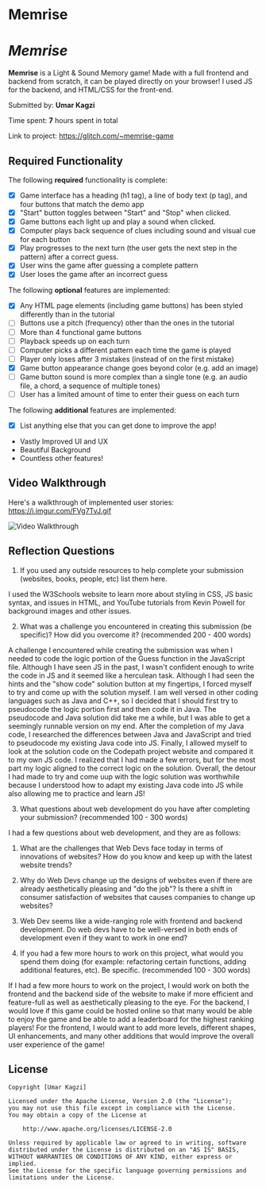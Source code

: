 # Memrise
# *Memrise*

**Memrise** is a Light & Sound Memory game! Made with a full frontend and backend from scratch, it can be played directly on your browser!
I used JS for the backend, and HTML/CSS for the front-end.

Submitted by: **Umar Kagzi**

Time spent: **7** hours spent in total

Link to project: https://glitch.com/~memrise-game

## Required Functionality

The following **required** functionality is complete:

* [X] Game interface has a heading (h1 tag), a line of body text (p tag), and four buttons that match the demo app
* [X] "Start" button toggles between "Start" and "Stop" when clicked. 
* [X] Game buttons each light up and play a sound when clicked. 
* [X] Computer plays back sequence of clues including sound and visual cue for each button
* [X] Play progresses to the next turn (the user gets the next step in the pattern) after a correct guess. 
* [X] User wins the game after guessing a complete pattern
* [X] User loses the game after an incorrect guess

The following **optional** features are implemented:

* [X] Any HTML page elements (including game buttons) has been styled differently than in the tutorial
* [ ] Buttons use a pitch (frequency) other than the ones in the tutorial
* [ ] More than 4 functional game buttons
* [ ] Playback speeds up on each turn
* [ ] Computer picks a different pattern each time the game is played
* [ ] Player only loses after 3 mistakes (instead of on the first mistake)
* [X] Game button appearance change goes beyond color (e.g. add an image)
* [ ] Game button sound is more complex than a single tone (e.g. an audio file, a chord, a sequence of multiple tones)
* [ ] User has a limited amount of time to enter their guess on each turn

The following **additional** features are implemented:

- [X] List anything else that you can get done to improve the app!
- Vastly Improved UI and UX
- Beautiful Background
- Countless other features!

## Video Walkthrough

Here's a walkthrough of implemented user stories:
https://i.imgur.com/FVg7TvJ.gif

<img src='https://i.imgur.com/FVg7TvJ.gif' title='Video Walkthrough' width='' alt='Video Walkthrough' />


## Reflection Questions
1. If you used any outside resources to help complete your submission (websites, books, people, etc) list them here. 

I used the W3Schools website to learn more about styling in CSS, JS basic syntax, and issues in HTML, and YouTube tutorials from Kevin Powell for background images and other issues.

2. What was a challenge you encountered in creating this submission (be specific)? How did you overcome it? (recommended 200 - 400 words)
 
A challenge I encountered while creating the submission was when I needed to code the logic portion of the Guess function in the JavaScript file. Although I have seen JS in the past, I wasn't confident enough to write the code in JS and it seemed like a herculean task. Although I had seen the hints and the "show code" solution button at my fingertips, I forced myself to try and come up with the solution myself. I am well versed in other coding languages such as Java and C++, so I decided that I should first try to pseudocode the logic portion first and then code it in Java. The pseudocode and Java solution did take me a while, but I was able to get a seemingly runnable version on my end. After the completion of my Java code, I researched the differences between Java and JavaScript and tried to pseudocode my existing Java code into JS. Finally, I allowed myself to look at the solution code on the Codepath project website and compared it to my own JS code. I realized that I had made a few errors, but for the most part my logic aligned to the correct logic on the solution. Overall, the detour I had made to try and come uup with the logic solution was worthwhile because I understood how to adapt my existing Java code into JS while also allowing me to practice and learn JS!

3. What questions about web development do you have after completing your submission? (recommended 100 - 300 words) 

I had a few questions about web development, and they are as follows:

1) What are the challenges that Web Devs face today in terms of innovations of websites? How do you know and keep up with the latest website trends?

2)  Why do Web Devs change up the designs of websites even if there are already aesthetically pleasing and "do the job"? Is there a shift in consumer satisfaction of websites that causes companies to change up websites?

3) Web Dev seems like a wide-ranging role with frontend and backend development. Do web devs have to be well-versed in both ends of development even if they want to work in one end?

4. If you had a few more hours to work on this project, what would you spend them doing (for example: refactoring certain functions, adding additional features, etc). Be specific. (recommended 100 - 300 words) 

If I had a few more hours to work on the project, I would work on both the frontend and the backend side of the website to make if more efficient and feature-full as well as aesthetically pleasing to the eye. For the backend, I would love if this game could be hosted online so that many would be able to enjoy the game and be able to add a leaderboard for the highest ranking players! For the frontend, I would want to add more levels, different shapes, UI enhancements, and many other additions that would improve the overall user experience of the game!



## License

    Copyright [Umar Kagzi]

    Licensed under the Apache License, Version 2.0 (the "License");
    you may not use this file except in compliance with the License.
    You may obtain a copy of the License at

        http://www.apache.org/licenses/LICENSE-2.0

    Unless required by applicable law or agreed to in writing, software
    distributed under the License is distributed on an "AS IS" BASIS,
    WITHOUT WARRANTIES OR CONDITIONS OF ANY KIND, either express or implied.
    See the License for the specific language governing permissions and
    limitations under the License.
